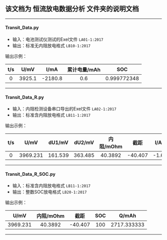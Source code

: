 ## 该文档为 恒流放电数据分析 文件夹的说明文档
***
#### Transit_Data.py
- 输入：电池测试仪测试的Exel文件  `LA01-1:2017`
- 输出：标准无内阻放电格式  `LB10-1:2017`

输出示例：

| t/s  |  U/mV  |   I/mA   | 累计电量/mAh |     SOC     |
|:----:|:------:|:-------:|:------------:|:-----------:|
| 0    | 3925.1 | -2180.8 |      0.6     | 0.999772348 |
***
#### Transit_Data_R.py
- 输入：内阻检测设备串口导出的Exel文件 `LA02-1:2017`
- 输出：标准含内阻放电格式  `LB11-1:2017`

输出示例：

| t/s |  U/mV  |  dU1/mV |  dU2/mV | 内阻/mOhm |   截距   |  I/A | Q/mAh | SOC  |
|:---:|:------:|:-------:|:-------:|:---------:|:-------:|:----:|:-----:|:----:|
| 0 | 3969.231 | 161.539 | 363.485 |  40.3892  | -40.407 | -1.6 |   0   |   1  |

***
#### Transit_Data_R_SOC.py
- 输入：标准含内阻放电格式 `LB11-1:2017`
- 输出：整数SOC放电格式    `LB20-1:2017`

输出示例：

|   U/mV   | 内阻/mOhm |   截距  |   SOC  |    Q/mAh   |
|:--------:|:---------:|:-------:|:-----:|:-----------:|
| 3969.231 |  40.3892  | -40.407 |  100  | 2717.333333 |

***
